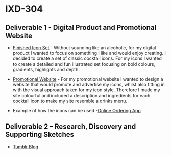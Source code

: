 # IXD-304

## Deliverable 1 - Digital Product and Promotional Website 

- [Finished Icon Set](http://martinemcgrath.github.io/ixd304-icons/images/icon-set.png) - Without sounding like an alcoholic, for my digital product I wanted to focus on something I like and would enjoy creating. I decided to create a set of classic cocktail icons. For my icons I wanted to create a detailed and fun illustrated set focusing on bold colours, gradients, highlights and depth. 

- [Promotional Website](http://martinemcgrath.github.io/ixd304-icons/index.html) - For my promotional website I wanted to design a website that would promote and advertise my icons, whilst also fitting in with the visual approach taken for my icon style. Therefore I made my site colourful and included a description and ingredients for each cocktail icon to make my site resemble a drinks menu.

- Example of how the icons can be used
-[Online Ordering App](http://martinemcgrath.github.io/ixd304-icons/images/ordering-app.png)


## Deliverable 2 – Research, Discovery and Supporting Sketches 

- [Tumblr Blog](http://martine-mcgrath.tumblr.com/)